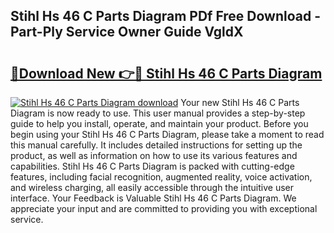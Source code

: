 ## Stihl Hs 46 C Parts Diagram PDf Free Download - Part-Ply Service Owner Guide VgldX

# <h2><a href="http://dfsae5.blite.top/?on=Stihl+Hs+46+C+Parts+Diagram">🔗Download New 👉🔴 Stihl Hs 46 C Parts Diagram</a></h2>

[![Stihl Hs 46 C Parts Diagram download](https://i.imgur.com/lujVjoI.png)](http://dfsae5.blite.top/?on=Stihl+Hs+46+C+Parts+Diagram)
Your new Stihl Hs 46 C Parts Diagram is now ready to use. This user manual provides a step-by-step guide to help you install, operate, and maintain your product. Before you begin using your Stihl Hs 46 C Parts Diagram, please take a moment to read this manual carefully. It includes detailed instructions for setting up the product, as well as information on how to use its various features and capabilities. Stihl Hs 46 C Parts Diagram is packed with cutting-edge features, including facial recognition, augmented reality, voice activation, and wireless charging, all easily accessible through the intuitive user interface. Your Feedback is Valuable Stihl Hs 46 C Parts Diagram. We appreciate your input and are committed to providing you with exceptional service.
